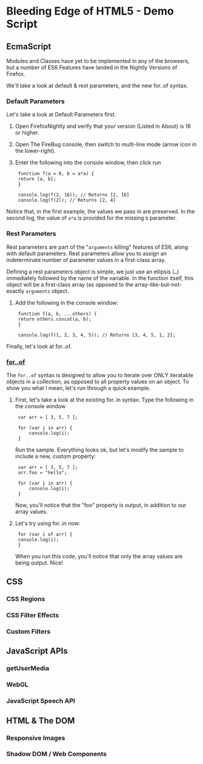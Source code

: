# Bleeding Edge of HTML5 - Demo Script

## EcmaScript

Modules and Classes have yet to be implemented in any of the browsers, but a number of ES6 Features have landed in the Nightly Versions of Firefox.

We'll take a look at default & rest parameters, and the new for..of syntax.

### Default Parameters

Let's take a look at Default Parameters first. 

1. Open FirefoxNightly and verify that your version (Listed in About) is 16 or higher.
2. Open The FireBug console, then switch to multi-line mode (arrow icon in the lower-right).
3. Enter the following into the console window, then click run

		function f(a = 0, b = a*a) { 
  		return [a, b]; 
		}

		console.log(f(2, 16)); // Returns [2, 16]
		console.log(f(2)); // Returns [2, 4]

Notice that, in the first example, the values we pass in are preserved. In the second log, the value of `a*a` is provided for the missing `b` parameter.

### Rest Parameters

Rest parameters are part of the "`arguments` killing" features of ES6, along with default parameters. Rest parameters allow you to assign an indeterminate number of parameter values in a first-class array.

Defining a rest parameters object is simple, we just use an ellipsis (`…`) immediately followed by the name of the variable. In the function itself, this object will be a first-class array (as opposed to the array-like-but-not-exactly `arguments` object. 

1. Add the following in the console window:

		function f(a, b, ...others) {
  		return others.concat(a, b);
		}
		
		console.log(f(1, 2, 3, 4, 5)); // Returns [3, 4, 5, 1, 2]; 

Finally, let's look at for..of.

### [for..of](https://developer.mozilla.org/en-US/docs/JavaScript/Reference/Statements/for...of) 

The `for..of` syntax is designed to allow you to iterate over ONLY iteratable objects in a collection, as opposed to all property values on an object. To show you what I mean, let's run through a quick example.

1. First, let's take a look at the existing for..in syntax. Type the following in the console window

		var arr = [ 3, 5, 7 ];
 		
		for (var i in arr) {
   			console.log(i);
		}
 
	Run the sample. Everything looks ok, but let's modify the sample to include a new, custom property:

		var arr = [ 3, 5, 7 ];
		arr.foo = "hello";
 
		for (var i in arr) {
   			console.log(i);
		}
 
	Now, you'll notice that the "foo" property is output, in addition to our array values.

2. Let's try using for..in now:

		for (var i of arr) {
   		console.log(i);
		}

	When you run this code, you'll notice that only the array values are being output. Nice!

## CSS

### CSS Regions

### CSS Filter Effects

### Custom Filters

## JavaScript APIs

### getUserMedia

### WebGL

### JavaScript Speech API

## HTML & The DOM

### Responsive Images

### Shadow DOM / Web Components
